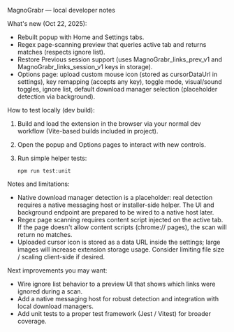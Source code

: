 MagnoGrabr — local developer notes

What's new (Oct 22, 2025):
- Rebuilt popup with Home and Settings tabs.
- Regex page-scanning preview that queries active tab and returns matches (respects ignore list).
- Restore Previous session support (uses MagnoGrabr_links_prev_v1 and MagnoGrabr_links_session_v1 keys in storage).
- Options page: upload custom mouse icon (stored as cursorDataUrl in settings), key remapping (accepts any key), toggle mode, visual/sound toggles, ignore list, default download manager selection (placeholder detection via background).

How to test locally (dev build):
1. Build and load the extension in the browser via your normal dev workflow (Vite-based builds included in project).
2. Open the popup and Options pages to interact with new controls.
3. Run simple helper tests:

   ```
   npm run test:unit
   ```

Notes and limitations:
- Native download manager detection is a placeholder: real detection requires a native messaging host or installer-side helper. The UI and background endpoint are prepared to be wired to a native host later.
- Regex page scanning requires content script injected on the active tab. If the page doesn't allow content scripts (chrome:// pages), the scan will return no matches.
- Uploaded cursor icon is stored as a data URL inside the settings; large images will increase extension storage usage. Consider limiting file size / scaling client-side if desired.

Next improvements you may want:
- Wire ignore list behavior to a preview UI that shows which links were ignored during a scan.
- Add a native messaging host for robust detection and integration with local download managers.
- Add unit tests to a proper test framework (Jest / Vitest) for broader coverage.
